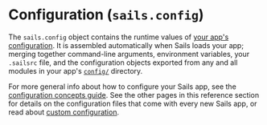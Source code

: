 # Configuration (`sails.config`)

The `sails.config` object contains the runtime values of [your app's configuration](http://sailsjs.com/documentation/concepts/configuration). It is assembled automatically when Sails loads your app; merging together command-line arguments, environment variables, your `.sailsrc` file, and the configuration objects exported from any and all modules in your app's [`config/`](http://sailsjs.com/documentation/anatomy/myApp/config) directory.

For more general info about how to configure your Sails app, see the [configuration concepts guide](http://sailsjs.com/documentation/concepts/configuration).  See the other pages in this reference section for details on the configuration files that come with every new Sails app, or read about [custom configuration](https://sailsjs.com/documentation/reference/configuration/sails-config-custom).

<docmeta name="displayName" value="Configuration">

